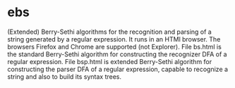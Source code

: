 # ebs
(Extended) Berry-Sethi algorithms for the recognition and parsing of a string generated by a regular expression.
It runs in an HTMl browser. The browsers Firefox and Chrome are supported (not Explorer).
File bs.html is the standard Berry-Sethi algorithm for constructing the recognizer DFA of a regular expression.
File bsp.html is extended Berry-Sethi algorithm for constructing the parser DFA of a regular expression, capable to recognize a string and also to build its syntax trees.
